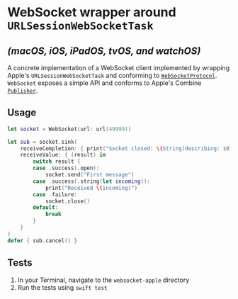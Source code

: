 # WebSocket wrapper around `URLSessionWebSocketTask`

## _(macOS, iOS, iPadOS, tvOS, and watchOS)_

A concrete implementation of a WebSocket client implemented by wrapping Apple's `URLSessionWebSocketTask` and conforming to [`WebSocketProtocol`](https://github.com/shareup/websocket-protocol). `WebSocket` exposes a simple API and conforms to Apple's Combine [`Publisher`](https://developer.apple.com/documentation/combine/publisher).

## Usage

```swift
let socket = WebSocket(url: url(49999))

let sub = socket.sink(
	receiveCompletion: { print("Socket closed: \(String(describing: $0))") },
	receiveValue: { (result) in
		switch result {
		case .success(.open):
			socket.send("First message")
		case .success(.string(let incoming)):
			print("Received \(incoming)")
		case .failure:
			socket.close()
		default:
			break
		}
	}
)
defer { sub.cancel() }
```

## Tests

1. In your Terminal, navigate to the `websocket-apple` directory
2. Run the tests using `swift test`
